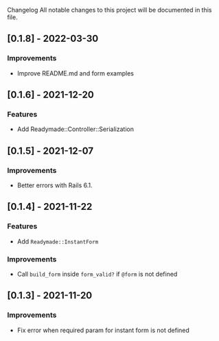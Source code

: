 Changelog
All notable changes to this project will be documented in this file.

## [0.1.8] - 2022-03-30

### Improvements

* Improve README.md and form examples

## [0.1.6] - 2021-12-20

### Features

* Add Readymade::Controller::Serialization

## [0.1.5] - 2021-12-07

### Improvements

* Better errors with Rails 6.1.

## [0.1.4] - 2021-11-22

### Features

* Add `Readymade::InstantForm`

### Improvements

* Call `build_form` inside `form_valid?` if `@form` is not defined

## [0.1.3] - 2021-11-20

### Improvements

* Fix error when required param for instant form is not defined
